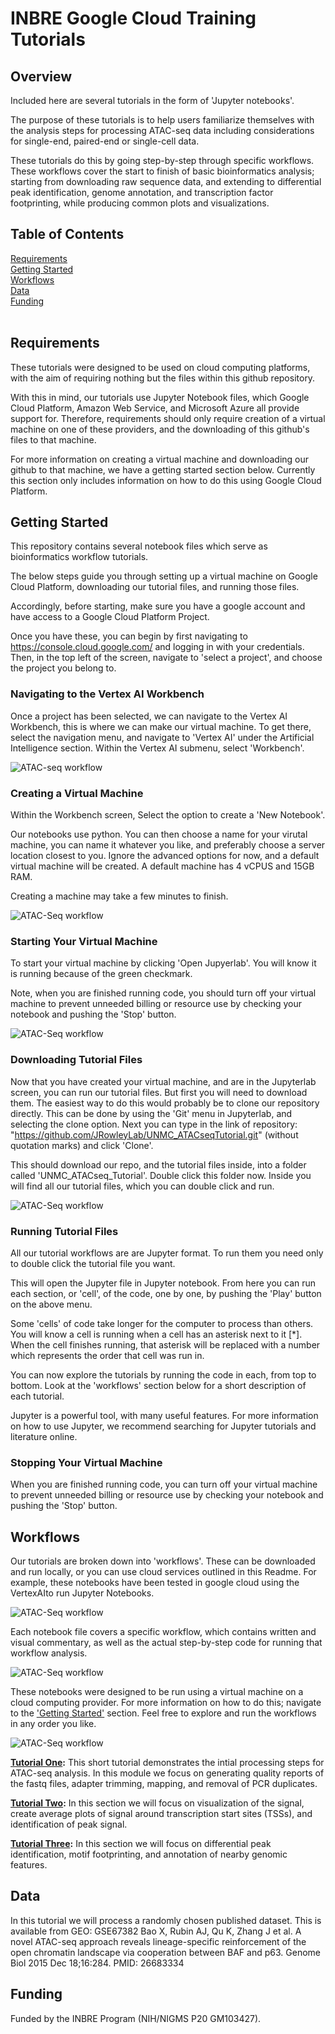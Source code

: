 [comment]: <> (Hi. If you are seeing this message, please open this file with markdown preview or jupyter notebook. You can do this by right clicking on the readme file and picking 'open with'.)
# INBRE Google Cloud Training Tutorials

## <a name="overview">Overview</a>

Included here are several tutorials in the form of 'Jupyter notebooks'.

The purpose of these tutorials is to help users familiarize themselves with the analysis steps for processing ATAC-seq data including considerations for single-end, paired-end or single-cell data.  

These tutorials do this by going step-by-step through specific workflows. These workflows cover the start to finish of basic bioinformatics analysis; starting from downloading raw sequence data, and extending to differential peak identification, genome annotation, and transcription factor footprinting, while producing common plots and visualizations.

## Table of Contents

<a href="#requirements">Requirements</a></br>
<a href="#getting-started">Getting Started</a></br>
<a href="#workflow">Workflows</a></br>
<a href="#data">Data</a></br>
<a href="#funding">Funding</a></br>
</br>

## <a name="requirements">Requirements</a>

These tutorials were designed to be used on cloud computing platforms, with the aim of requiring nothing but the files within this github repository.

With this in mind, our tutorials use Jupyter Notebook files, which Google Cloud Platform, Amazon Web Service, and Microsoft Azure all provide support for. Therefore, requirements should only require creation of a virtual machine on one of these providers, and the downloading of this github's files to that machine.

For more information on creating a virtual machine and downloading our github to that machine, we have a getting started section below. Currently this section only includes information on how to do this using Google Cloud Platform.


## <a name="getting-started">Getting Started</a>

This repository contains several notebook files which serve as bioinformatics workflow tutorials.

The below steps guide you through setting up a virtual machine on Google Cloud Platform, downloading our tutorial files, and running those files. 

Accordingly, before starting, make sure you have a google account and have access to a Google Cloud Platform Project.

Once you have these, you can begin by first navigating to https://console.cloud.google.com/ and logging in with your credentials. Then, in the top left of the screen, navigate to 'select a project', and choose the project you belong to.

### Navigating to the Vertex AI Workbench

Once a project has been selected, we can navigate to the Vertex AI Workbench, this is where we can make our virtual machine. 
To get there, select the navigation menu, and navigate to 'Vertex AI' under the Artificial Intelligence section. 
Within the Vertex AI submenu, select 'Workbench'.

![ATAC-seq workflow](images/VertexAI.png)


### Creating a Virtual Machine

Within the Workbench screen, Select the option to create a 'New Notebook'.

Our notebooks use python. You can then choose a name for your virutal machine, you can name it whatever you like, and preferably choose a server location closest to you. Ignore the advanced options for now, and a default virtual machine will be created. A default machine has 4 vCPUS and 15GB RAM.

Creating a machine may take a few minutes to finish.

![ATAC-Seq workflow](images/Workbenchr.png)

### Starting Your Virtual Machine

To start your virtual machine by clicking 'Open Jupyerlab'. You will know it is running because of the green checkmark.

Note, when you are finished running code, you should turn off your virtual machine to prevent unneeded billing or resource use by checking your notebook and pushing the 'Stop' button. 

![ATAC-Seq workflow](images/StartStop.png)

### Downloading Tutorial Files

Now that you have created your virtual machine, and are in the Jupyterlab screen, you can run our tutorial files. But first you will need to download them.
The easiest way to do this would probably be to clone our repository directly. This can be done by using the 'Git' menu in Jupyterlab, and selecting the clone option. 
Next you can type in the link of repository: "https://github.com/JRowleyLab/UNMC_ATACseqTutorial.git" (without quotation marks) and click 'Clone'. 

This should download our repo, and the tutorial files inside, into a folder called 'UNMC_ATACseq_Tutorial'. Double click this folder now. Inside you will find all our tutorial files, which you can double click and run.

![ATAC-Seq workflow](images/git.png)

### Running Tutorial Files

All our tutorial workflows are are Jupyter format. To run them you need only to double click the tutorial file you want.

This will open the Jupyter file in Jupyter notebook. From here you can run each section, or 'cell', of the code, one by one, by pushing the 'Play' button on the above menu. 

Some 'cells' of code take longer for the computer to process than others. You will know a cell is running when a cell has an asterisk next to it \[\*\]. When the cell finishes running, that asterisk will be replaced with a number which represents the order that cell was run in.

You can now explore the tutorials by running the code in each, from top to bottom. Look at the 'workflows' section below for a short description of each tutorial.

Jupyter is a powerful tool, with many useful features. For more information on how to use Jupyter, we recommend searching for Jupyter tutorials and literature online.


### Stopping Your Virtual Machine

When you are finished running code, you can turn off your virtual machine to prevent unneeded billing or resource use by checking your notebook and pushing the 'Stop' button.

## <a name="workflow">Workflows</a>

Our tutorials are broken down into 'workflows'. These can be downloaded and run locally, or you can use cloud services outlined in this Readme. For example, these notebooks have been tested in google cloud using the VertexAIto run Jupyter Notebooks.
 
![ATAC-Seq workflow](images/vertexAIArchitecture.png)

Each notebook file covers a specific workflow, which contains written and visual commentary, as well as the actual step-by-step code for running that workflow analysis. 

![ATAC-Seq workflow](images/DetailedArchitecture.png)

These notebooks were designed to be run using a virtual machine on a cloud computing provider. For more information on how to do this; navigate to the <a href="#getting-started">'Getting Started'</a> section. Feel free to explore and run the workflows in any order you like. 


![ATAC-Seq workflow](images/ATACseqWorkflow.png)


<strong><a href="ATACseq_Tutorial1_Preprocessing.ipynb">Tutorial One</a>:</strong> This short tutorial demonstrates the intial processing steps for ATAC-seq analysis. In this module we focus on generating quality reports of the fastq files, adapter trimming, mapping, and removal of PCR duplicates.

<strong><a href="ATACseq_Tutorial2_PeakDetection.ipynb">Tutorial Two</a>:</strong> In this section we will focus on visualization of the signal, create average plots of signal around transcription start sites (TSSs), and identification of peak signal.

<strong><a href="ATACseq_Tutorial3_Downstream.ipynb">Tutorial Three</a>:</strong> In this section we will focus on differential peak identification, motif footprinting, and annotation of nearby genomic features.


## <a name="data">Data</a>

In this tutorial we will process a randomly chosen published dataset. This is available from GEO: GSE67382 Bao X, Rubin AJ, Qu K, Zhang J et al. A novel ATAC-seq approach reveals lineage-specific reinforcement of the open chromatin landscape via cooperation between BAF and p63. Genome Biol 2015 Dec 18;16:284. PMID: 26683334


## <a name="funding">Funding</a>

Funded by the INBRE Program (NIH/NIGMS P20 GM103427).

